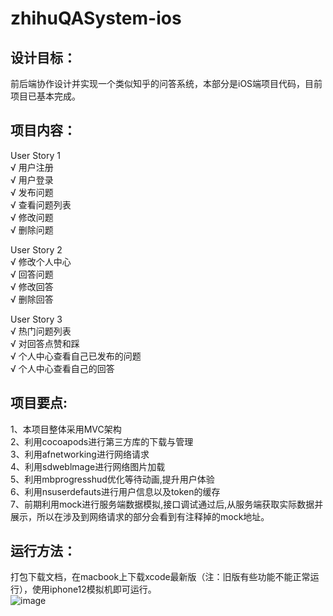 # zhihuQASystem-ios
设计目标：  
---------
前后端协作设计并实现一个类似知乎的问答系统，本部分是iOS端项目代码，目前项目已基本完成。  

项目内容：
--------
User Story 1  
√ 用户注册  
√ 用户登录  
√ 发布问题  
√ 查看问题列表  
√ 修改问题  
√ 删除问题  

User Story 2  
√ 修改个人中心  
√ 回答问题  
√ 修改回答  
√ 删除回答  

User Story 3  
√ 热门问题列表  
√ 对回答点赞和踩  
√ 个人中心查看自己已发布的问题  
√ 个人中心查看自己的回答  

项目要点:  
--------
1、本项目整体采用MVC架构  
2、利用cocoapods进行第三方库的下载与管理  
3、利用afnetworking进行网络请求  
4、利用sdweblmage进行网络图片加载  
5、利用mbprogresshud优化等待动画,提升用户体验  
6、利用nsuserdefauts进行用户信息以及token的缓存  
7、前期利用mock进行服务端数据模拟,接口调试通过后,从服务端获取实际数据并展示，所以在涉及到网络请求的部分会看到有注释掉的mock地址。  

运行方法：  
----------
打包下载文档，在macbook上下载xcode最新版（注：旧版有些功能不能正常运行），使用iphone12模拟机即可运行。  
![image](https://user-images.githubusercontent.com/72694307/124938483-e9319d80-e03a-11eb-9a03-0a92bbae9549.png)

